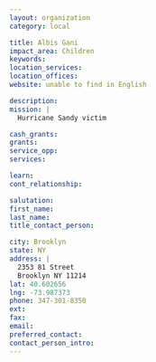 ```yaml
---
layout: organization
category: local

title: Albis Gani
impact_area: Children
keywords: 
location_services: 
location_offices: 
website: unable to find in English

description: 
mission: |
  Hurricane Sandy victim

cash_grants: 
grants: 
service_opp: 
services: 

learn: 
cont_relationship: 

salutation: 
first_name: 
last_name: 
title_contact_person: 

city: Brooklyn
state: NY
address: |
  2353 81 Street  
  Brooklyn NY 11214
lat: 40.602656
lng: -73.987373
phone: 347-301-8350
ext: 
fax: 
email: 
preferred_contact: 
contact_person_intro: 
---
```

